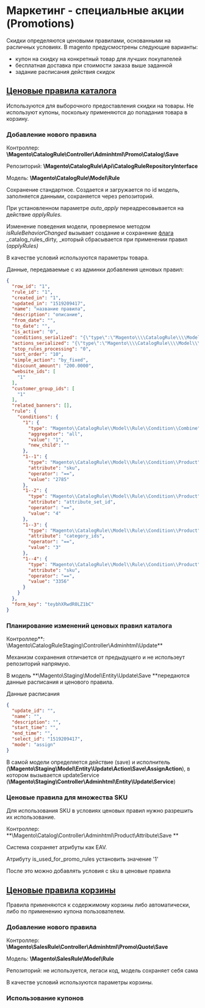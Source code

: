 # Маркетинг - специальные акции \(Promotions\)

Скидки определяются ценовыми правилами, основанными на расличных условиях. В magento предусмострены следующие варианты:

* купон на скидку на конкретный товар для лучших покупателей
* бесплатная доставка при стоимости заказа выше заданной
* задание расписания действия скидок

## [Ценовые правила каталога](http://docs.magento.com/m2/ee/user_guide/marketing/price-rules-catalog.html)

Используются для выборочного предоставления скидки на товары. Не используют купоны, поскольку применяются до попадания товара в корзину.

### Добавление нового правила

Контроллер:  **\Magento\CatalogRule\Controller\Adminhtml\Promo\Catalog\Save**

Репозиторий: **\Magento\CatalogRule\Api\CatalogRuleRepositoryInterface**

Модель: **\Magento\CatalogRule\Model\Rule**

Сохранение стандартное. Создается и загружается по id модель, заполняется данными, сохраняется через репозиторий.

При установленном параметре _auto\_apply_ переадресовывается на действие _applyRules._

Изменение поведения модели, проверяемое методом _isRuleBehaviorChanged_ вызывает создание и сохранение [флага](/magento/architecture/model_flags.md) _catalog\_rules\_dirty, _который сбрасывается при применении правил \(_applyRules\)_

В качестве условий используются параметры товара.

Данные, передаваемые с из админки добавления ценовых правил:

```json
{
  "row_id": "1",
  "rule_id": "1",
  "created_in": "1",
  "updated_in": "1519209417",
  "name": "название правила",
  "description": "описание",
  "from_date": "",
  "to_date": "",
  "is_active": "0",
  "conditions_serialized": "{\"type\":\"Magento\\\\CatalogRule\\\\Model\\\\Rule\\\\Condition\\\\Combine\",\"attribute\":null,\"operator\":null,\"value\":\"1\",\"is_value_processed\":null,\"aggregator\":\"all\",\"conditions\":[{\"type\":\"Magento\\\\CatalogRule\\\\Model\\\\Rule\\\\Condition\\\\Product\",\"attribute\":\"sku\",\"operator\":\"==\",\"value\":\"2785\",\"is_value_processed\":false},{\"type\":\"Magento\\\\CatalogRule\\\\Model\\\\Rule\\\\Condition\\\\Product\",\"attribute\":\"attribute_set_id\",\"operator\":\"==\",\"value\":\"4\",\"is_value_processed\":false},{\"type\":\"Magento\\\\CatalogRule\\\\Model\\\\Rule\\\\Condition\\\\Product\",\"attribute\":\"category_ids\",\"operator\":\"==\",\"value\":\"3\",\"is_value_processed\":false},{\"type\":\"Magento\\\\CatalogRule\\\\Model\\\\Rule\\\\Condition\\\\Product\",\"attribute\":\"sku\",\"operator\":\"==\",\"value\":\"3356\",\"is_value_processed\":false}]}",
  "actions_serialized": "{\"type\":\"Magento\\\\CatalogRule\\\\Model\\\\Rule\\\\Action\\\\Collection\",\"attribute\":null,\"operator\":\"=\",\"value\":null}",
  "stop_rules_processing": "0",
  "sort_order": "10",
  "simple_action": "by_fixed",
  "discount_amount": "200.0000",
  "website_ids": [
    "1"
  ],
  "customer_group_ids": [
    "1"
  ],
  "related_banners": [],
  "rule": {
    "conditions": {
      "1": {
        "type": "Magento\\CatalogRule\\Model\\Rule\\Condition\\Combine",
        "aggregator": "all",
        "value": "1",
        "new_child": ""
      },
      "1--1": {
        "type": "Magento\\CatalogRule\\Model\\Rule\\Condition\\Product",
        "attribute": "sku",
        "operator": "==",
        "value": "2785"
      },
      "1--2": {
        "type": "Magento\\CatalogRule\\Model\\Rule\\Condition\\Product",
        "attribute": "attribute_set_id",
        "operator": "==",
        "value": "4"
      },
      "1--3": {
        "type": "Magento\\CatalogRule\\Model\\Rule\\Condition\\Product",
        "attribute": "category_ids",
        "operator": "==",
        "value": "3"
      },
      "1--4": {
        "type": "Magento\\CatalogRule\\Model\\Rule\\Condition\\Product",
        "attribute": "sku",
        "operator": "==",
        "value": "3356"
      }
    }
  },
  "form_key": "teybhXRwdR0LZ1bC"
}
```

### Планирование изменений ценовых правил каталога

Контроллер**:  \Magento\CatalogRuleStaging\Controller\Adminhtml\Update**

Механизм сохранения отличается от предыдущего и не использеут репозиторий напрямую.

В модель **\Magento\Staging\Model\Entity\Update\Save **передаются данные расписания и ценового правила.

Данные расписания

```json
{
  "update_id": "",
  "name": "",
  "description": "",
  "start_time": "",
  "end_time": "",
  "select_id": "1519209417",
  "mode": "assign"
}
```

В самой модели определяется действие \(save\) и исполнитель \(**\Magento\Staging\Model\Entity\Update\Action\Save\AssignAction**\), в котором вызывается updateService \(**\Magento\Staging\Controller\Adminhtml\Entity\Update\Service**\)

### Ценовые правила для множества SKU

Для использования SKU в условиях ценовых правил нужно разрешить их использование.

Контроллер:  **\Magento\Catalog\Controller\Adminhtml\Product\Attribute\Save **

Система сохраняет атрибуты как EAV.

Атрибуту is\_used\_for\_promo\_rules установить значение '1'

После это можно добавлять условия с sku в ценовые правила

## [Ценовые  правила корзины](http://docs.magento.com/m2/ee/user_guide/marketing/price-rules-cart.html)

Правила применяются  к содержимому корзины либо автоматически, либо по применению купона пользователем.

### Добавление нового правила

Контроллер:  **\Magento\SalesRule\Controller\Adminhtml\Promo\Quote\Save**

Модель:  **\Magento\SalesRule\Model\Rule**

Репозиторий: не используется, легаси код, модель сохраняет себя сама

В качестве условий используются параметры корзины.

### Использование купонов



